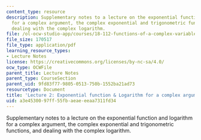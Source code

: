 ```yaml
---
content_type: resource
description: Supplementary notes to a lecture on the exponential function and logarithm
  for a complex argument, the complex exponential and trigonometric functions, and
  dealing with the complex logarithm.
file: /ol-ocw-studio-app/courses/18-112-functions-of-a-complex-variable-fall-2008/a3e4530097ff55fbaeaeeeaa7311fd34_lecture2.pdf
file_size: 170517
file_type: application/pdf
learning_resource_types:
- Lecture Notes
license: https://creativecommons.org/licenses/by-nc-sa/4.0/
ocw_type: OCWFile
parent_title: Lecture Notes
parent_type: CourseSection
parent_uid: 9fd83f77-9805-0513-750b-1552ba21ad73
resourcetype: Document
title: 'Lecture 2: Exponential function & Logarithm for a complex argument'
uid: a3e45300-97ff-55fb-aeae-eeaa7311fd34
---
```

Supplementary notes to a lecture on the exponential function and logarithm for a complex argument, the complex exponential and trigonometric functions, and dealing with the complex logarithm.